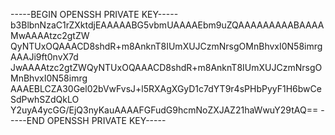 -----BEGIN OPENSSH PRIVATE KEY-----
b3BlbnNzaC1rZXktdjEAAAAABG5vbmUAAAAEbm9uZQAAAAAAAAABAAAAMwAAAAtzc2gtZW
QyNTUxOQAAACD8shdR+m8AnknT8IUmXUJCzmNrsgOMnBhvxI0N58imrgAAAJi9ft0nvX7d
JwAAAAtzc2gtZWQyNTUxOQAAACD8shdR+m8AnknT8IUmXUJCzmNrsgOMnBhvxI0N58imrg
AAAEBLCZA30Gel02bVwFvsJ+l5RXAgXGyD1c7dYT9r4sPHbPyyF1H6bwCeSdPwhSZdQkLO
Y2uyA4ycGG/EjQ3nyKauAAAAFGFudG9hcmNoZXJAZ21haWwuY29tAQ==
-----END OPENSSH PRIVATE KEY-----

